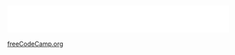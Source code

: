 ![freeCodeCamp](img/fcc_primary_large.png)

<a href="https://www.freecodecamp.org/">freeCodeCamp.org</a>
